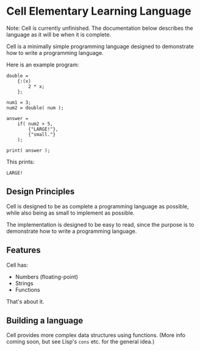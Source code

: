 # Cell Elementary Learning Language

Note: Cell is currently unfinished.  The documentation below describes the
language as it will be when it is complete.

Cell is a minimally simple programming language designed to demonstrate how to
write a programming language.

Here is an example program:

```
double =
    {:(x)
        2 * x;
    };

num1 = 3;
num2 = double( num );

answer =
    if( num2 > 5,
        {"LARGE!"},
        {"small."}
    );

print( answer );
```

This prints:

```
LARGE!
```

## Design Principles

Cell is designed to be as complete a programming language as possible, while
also being as small to implement as possible.

The implementation is designed to be easy to read, since the purpose is to
demonstrate how to write a programming language.

## Features

Cell has:

* Numbers (floating-point)
* Strings
* Functions

That's about it.

## Building a language

Cell provides more complex data structures using functions.  (More info
coming soon, but see Lisp's `cons` etc. for the general idea.)

